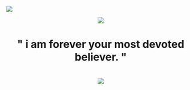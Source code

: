 ![](https://64.media.tumblr.com/3a9e2df4f0db1ed50526ee3fc96109c5/9294095bd274d868-af/s2048x3072/649f88015645d780cf4d91f1d7e015f389dac7f7.pnj)
<div align="center">
	<img src="https://i.pinimg.com/564x/b9/bb/17/b9bb1763362bb8acf62bbfc377bcc812.jpg">
</div>
<div align="center">
<h1>
" i am forever your most devoted believer. "
<h1>
</div>
<div align="center">
	<img src="https://64.media.tumblr.com/bb382a5587b4881cb092b7511f56c2f0/9294095bd274d868-e1/s2048x3072/e070fe5d6b75ab67aee8b360a22c537f84e6ba0c.pnj">
</div>
